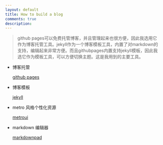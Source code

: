 ```yaml
---
layout: default
title: How to build a blog
comments: true
description: 
---
```


>github pages可以免费托管博客，并且管理起来也很方便，因此我选用它作为博客托管工具。jekyll作为一个博客模板工具，内置了对markdown的支持，编辑起来非常方便。而且githubpages内置支持jekyll模板，因此我选它作为模板工具，可以方便切换主题。这是我用到的主要工具。

* 博客托管
	
	[github pages](https://pages.github.com/)

* 博客模板
	
	[jekyll](https://jekyllrb.com/)

* metro 风格个性化资源
	
	[metroui](https://metroui.org.ua/)

* markdown 编辑器
	
	[markdownpad](http://markdownpad.com/)

